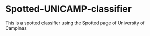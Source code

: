 # Spotted-UNICAMP-classifier
This is a spotted classifier using the Spotted page of University of Campinas
